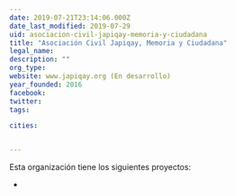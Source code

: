 ```yaml
---
date: 2019-07-21T23:14:06.000Z
date_last_modified: 2019-07-29
uid: asociacion-civil-japiqay-memoria-y-ciudadana
title: "Asociación Civil Japiqay, Memoria y Ciudadana"
legal_name: 
description: ""
org_type: 
website: www.japiqay.org (En desarrollo)
year_founded: 2016
facebook: 
twitter: 
tags:

cities: 


---
```


Esta organización tiene los siguientes proyectos:

- [](/proyectos/os-conoces-mapeando-el-poder)
